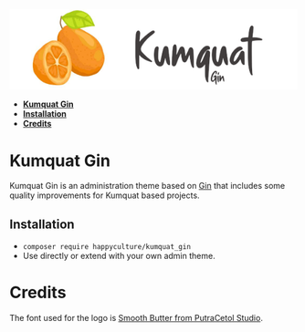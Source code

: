 ![Logo Kumquat Gin](kumquat_gin.png)

* **[Kumquat Gin](#intro)**
* **[Installation](#installation)**
* **[Credits](#credits)**

# <a name="intro"></a>Kumquat Gin

Kumquat Gin is an administration theme based on [Gin](https://drupal.org/project/gin) 
that includes some quality improvements for Kumquat based projects.

## <a name="installation"></a>Installation

- `composer require happyculture/kumquat_gin`
- Use directly or extend with your own admin theme.

# <a name="credits"></a>Credits

The font used for the logo is [Smooth Butter from PutraCetol Studio](https://putracetol.com/product/smooth-butter/).
